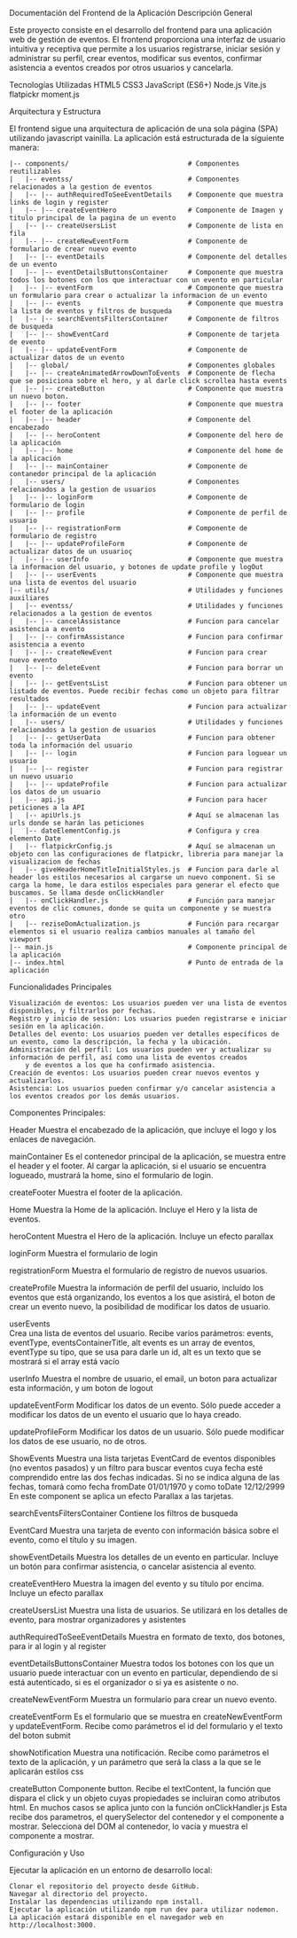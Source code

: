 Documentación del Frontend de la Aplicación
Descripción General

Este proyecto consiste en el desarrollo del frontend para una aplicación web de gestión de eventos. El frontend proporciona una interfaz de usuario intuitiva y receptiva que permite a los usuarios registrarse, iniciar sesión y administrar su perfil, crear eventos, modificar sus eventos, confirmar asistencia a eventos creados por otros usuarios y cancelarla.

Tecnologías Utilizadas
    HTML5
    CSS3
    JavaScript (ES6+)
    Node.js
    Vite.js
    flatpickr
    moment.js

Arquitectura y Estructura

El frontend sigue una arquitectura de aplicación de una sola página (SPA) utilizando javascript vainilla. La aplicación está estructurada de la siguiente manera:


    |-- components/                              # Componentes reutilizables
    |   |-- eventss/                             # Componentes relacionados a la gestion de eventos
    |   |-- |-- authRequiredToSeeEventDetails    # Componente que muestra links de login y register
    |   |-- |-- createEventHero                  # Componente de Imagen y titulo principal de la pagina de un evento
    |   |-- |-- createUsersList                  # Componente de lista en fila
    |   |-- |-- createNewEventForm               # Componente de formulario de crear nuevo evento
    |   |-- |-- eventDetails                     # Componente del detalles de un evento
    |   |-- |-- eventDetailsButtonsContainer     # Componente que muestra todos los botones con los que interactuar con un evento en particular
    |   |-- |-- eventForm                        # Componente que muestra un formulario para crear o actualizar la informacion de un evento
    |   |-- |-- events                           # Componente que muestra la lista de eventos y filtros de busqueda
    |   |-- |-- searchEventsFiltersContainer     # Componente de filtros de busqueda
    |   |-- |-- showEventCard                    # Componente de tarjeta de evento
    |   |-- |-- updateEventForm                  # Componente de actualizar datos de un evento
    |   |-- global/                              # Componentes globales
    |   |-- |-- createAnimatedArrowDownToEvents  # Componente de flecha que se posiciona sobre el hero, y al darle click scrollea hasta events
    |   |-- |-- createButton                     # Componente que muestra un nuevo boton. 
    |   |-- |-- footer                           # Componente que muestra el footer de la aplicación
    |   |-- |-- header                           # Componente del encabezado
    |   |-- |-- heroContent                      # Componente del hero de la aplicación
    |   |-- |-- home                             # Componente del home de la aplicación
    |   |-- |-- mainContainer                    # Componente de contanedor principal de la aplicación
    |   |-- users/                               # Componentes relacionados a la gestion de usuarios
    |   |-- |-- loginForm                        # Componente de formulario de login
    |   |-- |-- profile                          # Componente de perfil de usuario
    |   |-- |-- registrationForm                 # Componente de formulario de registro
    |   |-- |-- updateProfileForm                # Componente de actualizar datos de un usuarioç
    |   |-- |-- userInfo                         # Componente que muestra la informacion del usuario, y botones de update profile y logOut
    |   |-- |-- userEvents                       # Componente que muestra una lista de eventos del usuario
    |-- utils/                                   # Utilidades y funciones auxiliares
    |   |-- eventss/                             # Utilidades y funciones relacionados a la gestion de eventos
    |   |-- |-- cancelAssistance                 # Funcion para cancelar asistencia a evento
    |   |-- |-- confirmAssistance                # Funcion para confirmar asistencia a evento
    |   |-- |-- createNewEvent                   # Funcion para crear nuevo evento
    |   |-- |-- deleteEvent                      # Funcion para borrar un evento
    |   |-- |-- getEventsList                    # Funcion para obtener un listado de eventos. Puede recibir fechas como un objeto para filtrar resultados
    |   |-- |-- updateEvent                      # Funcion para actualizar la información de un evento
    |   |-- users/                               # Utilidades y funciones relacionados a la gestion de usuarios
    |   |-- |-- getUserData                      # Funcion para obtener toda la información del usuario
    |   |-- |-- login                            # Funcion para loguear un usuario
    |   |-- |-- register                         # Funcion para registrar un nuevo usuario
    |   |-- |-- updateProfile                    # Funcion para actualizar los datos de un usuario
    |   |-- api.js                               # Funcion para hacer peticiones a la API
    |   |-- apiUrls.js                           # Aquí se almacenan las urls donde se harán las peticiones
    |   |-- dateElementConfig.js                 # Configura y crea elemento Date
    |   |-- flatpickrConfig.js                   # Aquí se almacenan un objeto con las configuraciones de flatpickr, libreria para manejar la visualizacion de fechas
    |   |-- giveHeaderHomeTitleInitialStyles.js  # Funcion para darle al header los estilos necesarios al cargarse un nuevo component. Si se carga la home, le dara estilos especiales para generar el efecto que buscamos. Se llama desde onClickHandler
    |   |-- onClickHandler.js                    # Función para manejar eventos de clic comunes, donde se quita un componente y se muestra otro
    |   |-- reziseDomActualization.js            # Función para recargar elementos si el usuario realiza cambios manuales al tamaño del viewport
    |-- main.js                                  # Componente principal de la aplicación
    |-- index.html                               # Punto de entrada de la aplicación


Funcionalidades Principales

    Visualización de eventos: Los usuarios pueden ver una lista de eventos disponibles, y filtrarlos por fechas.
    Registro y inicio de sesión: Los usuarios pueden registrarse e iniciar sesión en la aplicación.
    Detalles del evento: Los usuarios pueden ver detalles específicos de un evento, como la descripción, la fecha y la ubicación.
    Administración del perfil: Los usuarios pueden ver y actualizar su información de perfil, así como una lista de eventos creados
        y de eventos a los que ha confirmado asistencia.
    Creación de eventos: Los usuarios pueden crear nuevos eventos y actualizarlos.
    Asistencia: Los usuarios pueden confirmar y/o cancelar asistencia a los eventos creados por los demás usuarios.

Componentes Principales:

Header
    Muestra el encabezado de la aplicación, que incluye el logo y los enlaces de navegación.

mainContainer
    Es el contenedor principal de la aplicación, se muestra entre el header y el footer. Al cargar la aplicación, si el usuario se encuentra
    logueado, mustrará la home, sino el formulario de login.

createFooter
    Muestra el footer de la aplicación.

Home
    Muestra la Home de la aplicación. Incluye el Hero y la lista de eventos.

heroContent
    Muestra el Hero de la aplicación. Incluye un efecto parallax

loginForm
    Muestra el formulario de login

registrationForm
    Muestra el formulario de registro de nuevos usuarios.

createProfile
    Muestra la información de perfil del usuario, incluído los eventos que está organizando, los eventos a los que asistirá, el boton de crear un evento nuevo, la posibilidad de modificar los datos de usuario.

userEvents  
    Crea una lista de eventos del usuario. Recibe varios parámetros: events, eventType, eventsContainerTitle, alt 
    events es un array de eventos, eventType su tipo, que se usa para darle un id, alt es un texto que se mostrará si el array está vacío

userInfo
    Muestra el nombre de usuario, el email, un boton para actualizar esta información, y um boton de logout

updateEventForm
    Modificar los datos de un evento. Sólo puede acceder a modificar los datos de un evento el usuario que lo haya creado.

updateProfileForm
    Modificar los datos de un usuario. Sólo puede modificar los datos de ese usuario, no de otros.

ShowEvents
    Muestra una lista tarjetas EventCard de eventos disponibles (no eventos pasados) y un filtro para buscar eventos cuya fecha
esté comprendido entre las dos fechas indicadas. Si no se indica alguna de las fechas, tomará como fecha fromDate 01/01/1970 y como
toDate 12/12/2999 En este component se aplica un efecto Parallax a las tarjetas.

searchEventsFiltersContainer
    Contiene los filtros de busqueda

EventCard
    Muestra una tarjeta de evento con información básica sobre el evento, como el título y su imagen.

showEventDetails
    Muestra los detalles de un evento en particular. Incluye un botón para confirmar asistencia, o cancelar asistencia al evento.

createEventHero
    Muestra la imagen del evento y su título por encima. Incluye un efecto parallax

createUsersList
    Muestra una lista de usuarios. Se utilizará en los detalles de evento, para mostrar organizadores y asistentes

authRequiredToSeeEventDetails
    Muestra en formato de texto, dos botones, para ir al login y al register

eventDetailsButtonsContainer
    Muestra todos los botones con los que un usuario puede interactuar con un evento en particular, dependiendo de si está autenticado, si es el 
    organizador o si ya es asistente o no.

createNewEventForm
    Muestra un formulario para crear un nuevo evento.

createEventForm
    Es el formulario que se muestra en createNewEventForm y updateEventForm. Recibe como parámetros el id del formulario y el texto del boton submit

showNotification
    Muestra una notificación. Recibe como parámetros el texto de la aplicación, y un parámetro que será la class a la que se le aplicarán estilos css

createButton
    Componente button. Recibe el textContent, la función que dispara el click y un objeto cuyas propiedades se incluiran como atributos html. En muchos casos se aplica junto con la función onClickHandler.js Esta recibe dos parametros, el querySelector del contenedor y el componente a mostrar. Selecciona del DOM al contenedor, lo vacía y muestra el componente a mostrar.

Configuración y Uso

Ejecutar la aplicación en un entorno de desarrollo local:

    Clonar el repositorio del proyecto desde GitHub.
    Navegar al directorio del proyecto.
    Instalar las dependencias utilizando npm install.
    Ejecutar la aplicación utilizando npm run dev para utilizar nodemon.
    La aplicación estará disponible en el navegador web en http://localhost:3000.